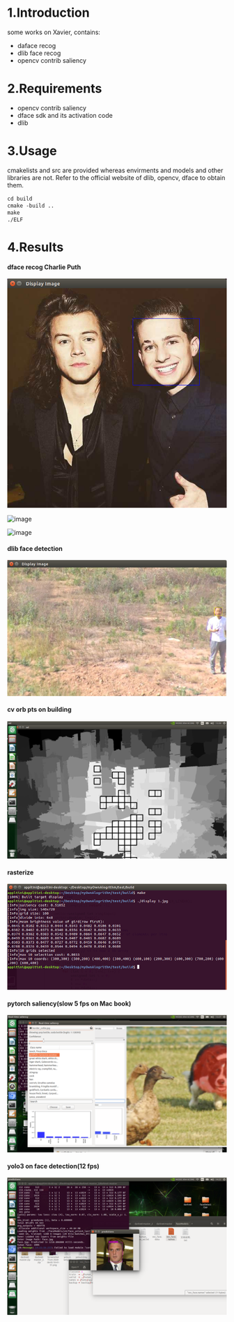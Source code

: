 # 1.Introduction
some works on Xavier, contains:
- daface recog
- dlib face recog
- opencv contrib saliency
# 2.Requirements
- opencv contrib saliency
- dface sdk and its activation code
- dlib
# 3.Usage
cmakelists and src are provided whereas envirments and models and other libraries are not. Refer to the official website of dlib, opencv, dface to obtain them. 
```
cd build
cmake -build ..
make
./ELF
```
# 4.Results
#### dface recog Charlie Puth
![image](https://github.com/fragilebanana16/face_recog_on_xavier/blob/master/screenshots/dface_find_chalie_puth1.png)

![image](https://github.com/fragilebanana16/face_recog_on_xavier/blob/master/screenshots/dface_find_chalie_puth2.png)

![image](https://github.com/fragilebanana16/face_recog_on_xavier/blob/master/screenshots/dface_find_chalie_puth3.png)

#### dlib face detection
![image](https://github.com/fragilebanana16/face_recog_on_xavier/blob/master/screenshots/dlib_face.png)

#### cv orb pts on building
![image](https://github.com/fragilebanana16/face_recog_on_xavier/blob/master/screenshots/sal_building_most_pts.png)

#### rasterize
![image](https://github.com/fragilebanana16/face_recog_on_xavier/blob/master/screenshots/rasterize_case.png)

#### pytorch saliency(slow 5 fps on Mac book)
![image](https://github.com/fragilebanana16/face_recog_on_xavier/blob/master/screenshots/pytorch_sal_slow_dog.png)

#### yolo3 on face detection(12 fps)
![image](https://github.com/fragilebanana16/face_recog_on_xavier/blob/master/screenshots/yolo3_face.png)

